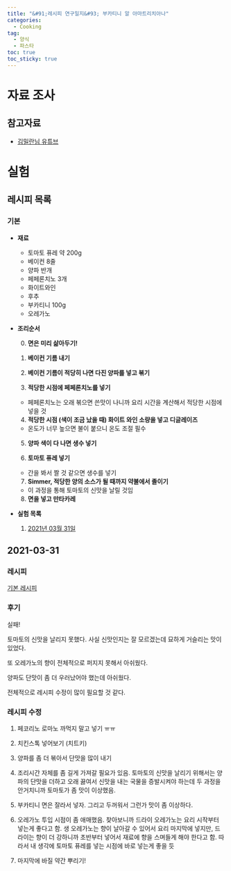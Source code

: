 ```yaml
---
title: "&#91;레시피 연구일지&#93; 부카티니 알 아마트리치아나"
categories:
  - Cooking
tag:
  - 양식
  - 파스타
toc: true
toc_sticky: true
---
```


# 자료 조사

## 참고자료

- [김밀란님 유튜브](https://www.youtube.com/watch?v=gsDY5NQTMrA)

# 실험

## 레시피 목록

### 기본

- **재료**

  - 토마토 퓨레 약 200g
  - 베이컨 8줄
  - 양파 반개
  - 페페론치노 3개
  - 화이트와인
  - 후추
  - 부카티니 100g
  - 오레가노

- **조리순서**

  0. **면은 미리 삶아두기!**

  1. **베이컨 기름 내기**
    
  2. **베이컨 기름이 적당히 나면 다진 양파를 넣고 볶기**

  3. **적당한 시점에 페페론치노를 넣기**
    - 페페론치노는 오래 볶으면 쓴맛이 나니까 요리 시간을 계산해서 적당한 시점에 넣을 것

  4. **적당한 시점 (색이 조금 났을 때) 화이트 와인 소량을 넣고 디글레이즈**
    - 온도가 너무 높으면 불이 붙으니 온도 조절 필수

  5. **양파 색이 다 나면 생수 넣기**

  6. **토마토 퓨레 넣기**
    - 간을 봐서 짤 것 같으면 생수를 넣기
  
  7. **Simmer, 적당한 양의 소스가 될 때까지 약불에서 졸이기**
    - 이 과정을 통해 토마토의 신맛을 날릴 것임

  8. **면을 넣고 만타카레**

- **실험 목록**
  
  1. [2021년 03월 31일](#2021-03-31)

## 2021-03-31

### 레시피

[기본 레시피](#기본)

### 후기

실패!

토마토의 신맛을 날리지 못했다. 사실 신맛인지는 잘 모르겠는데 묘하게 거슬리는 맛이 있었다.

또 오레가노의 향이 전체적으로 퍼지지 못해서 아쉬웠다.

양파도 단맛이 좀 더 우러났어야 했는데 아쉬웠다.

전체적으로 레시피 수정이 많이 필요할 것 같다.

### 레시피 수정

1. 페코리노 로마노 까먹지 말고 넣기 ㅠㅠ

2. 치킨스톡 넣어보기 (치트키)

3. 양파를 좀 더 볶아서 단맛을 많이 내기

4. 조리시간 자체를 좀 길게 가져갈 필요가 있음. 토마토의 신맛을 날리기 위해서는 양파의 단맛을 더하고 오래 끓여서 신맛을 내는 국물을 증발시켜야 하는데 두 과정을 안거치니까 토마토가 좀 맛이 이상했음. 

5. 부카티니 면은 잘라서 넣자. 그리고 두꺼워서 그런가 맛이 좀 이상하다.

6. 오레가노 투입 시점이 좀 애매했음. 찾아보니까 드라이 오레가노는 요리 시작부터 넣는게 좋다고 함. 생 오레가노는 향이 날아갈 수 있어서 요리 마지막에 넣지만, 드라이는 향이 더 강하니까 초반부터 넣어서 재료에 향을 스며들게 해야 한다고 함. 따라서 내 생각에 토마토 퓨레를 넣는 시점에 바로 넣는게 좋을 듯

7. 마지막에 바질 약간 뿌리기! 